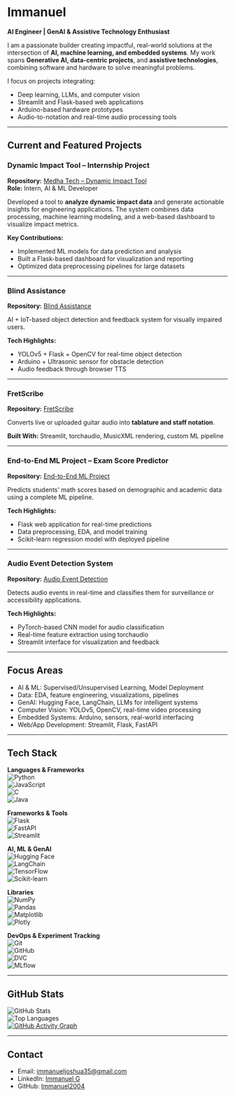 # Immanuel   
**AI Engineer | GenAI & Assistive Technology Enthusiast**

I am a passionate builder creating impactful, real-world solutions at the intersection of **AI, machine learning, and embedded systems**. My work spans **Generative AI, data-centric projects**, and **assistive technologies**, combining software and hardware to solve meaningful problems.

I focus on projects integrating:  
- Deep learning, LLMs, and computer vision  
- Streamlit and Flask-based web applications  
- Arduino-based hardware prototypes  
- Audio-to-notation and real-time audio processing tools

---

## Current and Featured Projects

### Dynamic Impact Tool – Internship Project  
**Repository:** [Medha Tech – Dynamic Impact Tool](https://github.com/MedhaTech/Dynamic-Impact-Tool.git)  
**Role:** Intern, AI & ML Developer  

Developed a tool to **analyze dynamic impact data** and generate actionable insights for engineering applications. The system combines data processing, machine learning modeling, and a web-based dashboard to visualize impact metrics.  

**Key Contributions:**  
- Implemented ML models for data prediction and analysis  
- Built a Flask-based dashboard for visualization and reporting  
- Optimized data preprocessing pipelines for large datasets  

---

### Blind Assistance  
**Repository:** [Blind Assistance](https://github.com/Immanuel2004/Blind-Assistance)  

AI + IoT-based object detection and feedback system for visually impaired users.  

**Tech Highlights:**  
- YOLOv5 + Flask + OpenCV for real-time object detection  
- Arduino + Ultrasonic sensor for obstacle detection  
- Audio feedback through browser TTS  

---

### FretScribe  
**Repository:** [FretScribe](https://github.com/Immanuel2004/FretScribe)  

Converts live or uploaded guitar audio into **tablature and staff notation**.  

**Built With:** Streamlit, torchaudio, MusicXML rendering, custom ML pipeline  

---

### End-to-End ML Project – Exam Score Predictor  
**Repository:** [End-to-End ML Project](https://github.com/Immanuel2004/End-to-End-ML-Project)  

Predicts students' math scores based on demographic and academic data using a complete ML pipeline.  

**Tech Highlights:**  
- Flask web application for real-time predictions  
- Data preprocessing, EDA, and model training  
- Scikit-learn regression model with deployed pipeline  

---

### Audio Event Detection System  
**Repository:** [Audio Event Detection](https://github.com/Immanuel2004/Audio-Event-Detection)  

Detects audio events in real-time and classifies them for surveillance or accessibility applications.  

**Tech Highlights:**  
- PyTorch-based CNN model for audio classification  
- Real-time feature extraction using torchaudio  
- Streamlit interface for visualization and feedback  

---

## Focus Areas

- AI & ML: Supervised/Unsupervised Learning, Model Deployment  
- Data: EDA, feature engineering, visualizations, pipelines  
- GenAI: Hugging Face, LangChain, LLMs for intelligent systems  
- Computer Vision: YOLOv5, OpenCV, real-time video processing  
- Embedded Systems: Arduino, sensors, real-world interfacing  
- Web/App Development: Streamlit, Flask, FastAPI  

---

## Tech Stack

**Languages & Frameworks**  
![Python](https://img.shields.io/badge/-Python-3776AB?style=for-the-badge&logo=python&logoColor=white)  
![JavaScript](https://img.shields.io/badge/-JavaScript-F7DF1E?style=for-the-badge&logo=javascript&logoColor=black)  
![C](https://img.shields.io/badge/-C-00599C?style=for-the-badge&logo=c)  
![Java](https://img.shields.io/badge/-Java-007396?style=for-the-badge&logo=java&logoColor=white)  

**Frameworks & Tools**  
![Flask](https://img.shields.io/badge/-Flask-000000?style=for-the-badge&logo=flask)  
![FastAPI](https://img.shields.io/badge/-FastAPI-009688?style=for-the-badge&logo=fastapi&logoColor=white)  
![Streamlit](https://img.shields.io/badge/-Streamlit-FF4B4B?style=for-the-badge&logo=streamlit&logoColor=white)  

**AI, ML & GenAI**  
![Hugging Face](https://img.shields.io/badge/-Huggingface-FFD21F?style=for-the-badge&logo=huggingface&logoColor=black)  
![LangChain](https://img.shields.io/badge/-LangChain-blueviolet?style=for-the-badge)  
![TensorFlow](https://img.shields.io/badge/-TensorFlow-FF6F00?style=for-the-badge&logo=tensorflow&logoColor=white)  
![Scikit-learn](https://img.shields.io/badge/-Scikit%20Learn-F7931E?style=for-the-badge&logo=scikit-learn&logoColor=white)  

**Libraries**  
![NumPy](https://img.shields.io/badge/-NumPy-013243?style=for-the-badge&logo=numpy&logoColor=white)  
![Pandas](https://img.shields.io/badge/-Pandas-150458?style=for-the-badge&logo=pandas&logoColor=white)  
![Matplotlib](https://img.shields.io/badge/-Matplotlib-11557C?style=for-the-badge&logo=matplotlib)  
![Plotly](https://img.shields.io/badge/-Plotly-3F4F75?style=for-the-badge&logo=plotly)  

**DevOps & Experiment Tracking**  
![Git](https://img.shields.io/badge/-Git-F05032?style=for-the-badge&logo=git&logoColor=white)  
![GitHub](https://img.shields.io/badge/-GitHub-181717?style=for-the-badge&logo=github&logoColor=white)  
![DVC](https://img.shields.io/badge/-DVC-945DD6?style=for-the-badge&logo=dvc&logoColor=white)  
![MLflow](https://img.shields.io/badge/-MLflow-0194E2?style=for-the-badge&logo=mlflow&logoColor=white)  

---

## GitHub Stats

![GitHub Stats](https://github-readme-stats.vercel.app/api?username=Immanuel2004&show_icons=true&theme=radical)  
![Top Languages](https://github-readme-stats.vercel.app/api/top-langs/?username=Immanuel2004&layout=compact&theme=radical)  
[![GitHub Activity Graph](https://github-readme-activity-graph.vercel.app/graph?username=Immanuel2004&theme=react-dark)](https://github.com/Immanuel2004)

---

## Contact

- Email: immanueljoshua35@gmail.com  
- LinkedIn: [Immanuel G](https://www.linkedin.com/in/immanuelg01)  
- GitHub: [Immanuel2004](https://github.com/Immanuel2004)
